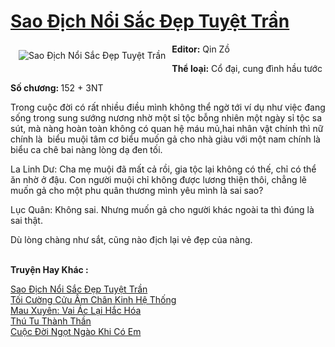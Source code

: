 <a href="https://utruyen.com/truyen/sao-dich-noi-sac-dep-tuyet-tran/19200/" title="Sao Địch Nổi Sắc Đẹp Tuyệt Trần"><h1>Sao Địch Nổi Sắc Đẹp Tuyệt Trần</h1></a><div style="display:table"><img align="right" style="float: left; padding: 10px;" src="https://utruyen.com/images/story/200x260/sao-dich-noi-sac-dep-tuyet-tran.jpg" alt="Sao Địch Nổi Sắc Đẹp Tuyệt Trần"><b>Editor:</b> Qin Zồ<p></p><b>Thể loại:</b> Cổ đại, cung đình hầu tước<p></p><b>Số chương: </b>152 + 3NT<p></p>Trong cuộc đời có rất nhiều điều mình không thể ngờ tới ví dụ như việc đang sống trong sung sướng nương nhờ một sỉ tộc bỗng nhiên một ngày sỉ tộc sa sút, mà nàng hoàn toàn không có quan hệ máu mủ,hai nhân vật chính thì nữ chính là  biểu muội tâm cơ biểu muốn gả cho nhà giàu với một nam chính là biểu ca chê bai nàng lòng dạ đen tối.<p></p>La Linh Dư: Cha mẹ muội đã mất cả rồi, gia tộc lại không có thế, chỉ có thể ăn nhờ ở đậu. Con người muội chỉ không được lương thiện thôi, chẳng lẽ muốn gả cho một phu quân thương mình yêu mình là sai sao?<p></p>Lục Quân: Không sai. Nhưng muốn gả cho người khác ngoài ta thì đúng là sai thật.<p></p>Dù lòng chàng như sắt, cũng nào địch lại vẻ đẹp của nàng.</div><p><br><b>Truyện Hay Khác :</b></p><a href="https://utruyen.com/truyen/sao-dich-noi-sac-dep-tuyet-tran/19200/" alt="Sao Địch Nổi Sắc Đẹp Tuyệt Trần">Sao Địch Nổi Sắc Đẹp Tuyệt Trần</a><br/><a href="https://utruyen.com/truyen/toi-cuong-cuu-am-chan-kinh-he-thong/19105/" alt="Tối Cường Cửu Âm Chân Kinh Hệ Thống">Tối Cường Cửu Âm Chân Kinh Hệ Thống</a><br/><a href="https://github.com/quanluxury/ngontinh_top100/tree/master/truyenhay/17441" alt="Mau Xuyên: Vai Ác Lại Hắc Hóa">Mau Xuyên: Vai Ác Lại Hắc Hóa</a><br/><a href="https://github.com/quanluxury/ngontinh_top100/tree/master/truyenhay/17558" alt="Thú Tu Thành Thần">Thú Tu Thành Thần</a><br/><a href="https://images.google.sm/url?q=https%3A%2F%2Futruyen.com%2Ftruyen%2Fcuoc-doi-ngot-ngao-khi-co-em%2F19199%2F" alt="Cuộc Đời Ngọt Ngào Khi Có Em">Cuộc Đời Ngọt Ngào Khi Có Em</a><br/>